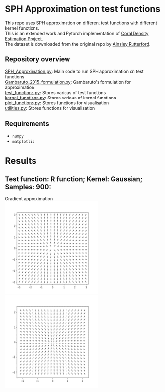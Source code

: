  
#  SPH Approximation on test functions
This repo uses SPH approximation on different test functions with different kernel functions.<br/>
This is an extended work and Pytorch implementation of [Coral Density Estimation Project](https://vilab.blogs.bristol.ac.uk/2021/01/analysis-of-coral-using-deep-learning/).<br/>
The dataset is downloaded from the original repo by [Ainsley Rutterford](https://github.com/ainsleyrutterford/deep-learning-coral-analysis/blob/master/README.md). 

## Repository overview
[SPH_Approximation.py](https://github.com/SimonZeng7108/SPH_approximation/blob/main/SPH_Approximation.py): Main code to run SPH approximation on test functions <br/>
[Gambaruto_2015_formulation.py](https://github.com/SimonZeng7108/SPH_approximation/blob/main/Gambaruto_2015_formulation.py): Gambaruto's formulation for approximation <br/>
[test_functions.py](https://github.com/SimonZeng7108/SPH_approximation/blob/main/test_functions.py): Stores various of test functions <br/>
[kernel_functions.py](https://github.com/SimonZeng7108/SPH_approximation/blob/main/kernel_functions.py): Stores various of kernel functions <br/>
[plot_functions.py](https://github.com/SimonZeng7108/SPH_approximation/blob/main/plot_functions.py): Stores functions for visualisation <br/>
[utilities.py](https://github.com/SimonZeng7108/SPH_approximation/blob/main/utilities.py): Stores functions for visualisation <br/>

## Requirements 
- `numpy`
- `matplotlib`


# Results
## Test function: R function; Kernel: Gaussian; Samples: 900:
Gradient approximation<br/>
<img src="https://github.com/SimonZeng7108/SPH_approximation/blob/main/results/r_function_gradient.png" width="300" height="300">
<img src="https://github.com/SimonZeng7108/SPH_approximation/blob/main/results/r_function_gradient_numerical.png" width="300" height="300"><br/>



